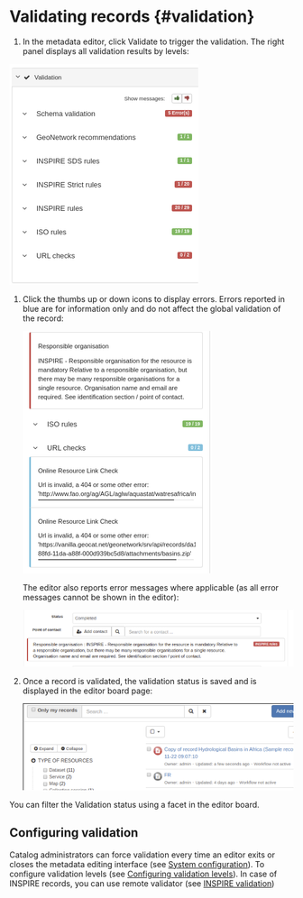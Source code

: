 # Validating records {#validation}

1.  In the metadata editor, click Validate to trigger the validation. The right panel displays all validation results by levels:

![](img/validation.png)

1.  Click the thumbs up or down icons to display errors. Errors reported in blue are for information only and do not affect the global validation of the record:

    ![](img/validation-details.png)

    The editor also reports error messages where applicable (as all error messages cannot be shown in the editor):

    ![](img/validation-inline.png)

2.  Once a record is validated, the validation status is saved and is displayed in the editor board page:

    ![](img/validation-status.png)

You can filter the Validation status using a facet in the editor board.

## Configuring validation

Catalog administrators can force validation every time an editor exits or closes the metadata editing interface (see [System configuration](/administrator-guide/configuring-the-catalog/system-configuration.md)). To configure validation levels (see [Configuring validation levels](/administrator-guide/managing-metadata-standards/configure-validation.md)). In case of INSPIRE records, you can use remote validator (see [INSPIRE validation](/administrator-guide/configuring-the-catalog/inspire-configuration.rst#inspire-validation))
